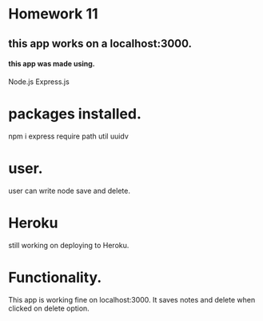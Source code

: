 # Homework 11
## this app works on a localhost:3000.
#### this app was made using.
Node.js
Express.js

# packages installed.
npm i 
express
require
path 
util
uuidv


# user.
user can write node save and delete. 

#  Heroku
 still working on deploying to  Heroku.
 
 # Functionality.
 This app is working fine on localhost:3000. It saves notes and delete when clicked on delete option. 

